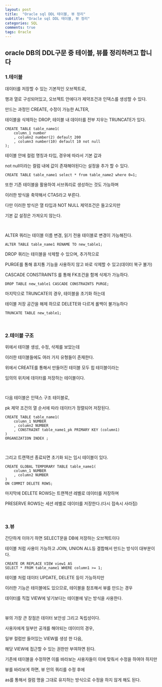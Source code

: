 ```yaml
---
layout: post
title:  "Oracle sql DDL 테이블, 뷰 정리"
subtitle: "Oracle sql DDL 테이블, 뷰 정리"
categories: SQL
comments: true
tags: Oracle
---
```


## oracle DB의 DDL구문 중 테이블, 뷰를 정리하려고 합니다

### 1.테이블

데이터를 저장할 수 있는 기본적인 오브젝트로,

행과 열로 구성되어있고, 오브젝트 안에다가 제약조건과 인덱스를 생성할 수 있다.

만드는 과정인 CREATE, 수정이 가능한 ALTER,

테이블을 삭제하는 DROP, 테이블 내 데이터를 전부 지우는 TRUNCATE가 있다.

    CREATE TABLE table_name1(
        column_1 number
        , column2 number(2) default 200
        , column3 number(10) default 10 not null
    );

테이블 안에 컬럼 명칭과 타입, 경우에 따라서 기본 값과

not null이라는 컬럼 내에 값이 존재해야된다는 설정을 추가 할 수 있다.

    CREATE TABLE table_name1 select * from table_name2 where 0=1;

또한 기존 테이블을 활용하여 서브쿼리로 생성하는 것도 가능하며 

이러한 방식을 축약해서 CTAS라고 부른다.

다만 이러한 방식은 열 타입과 NOT NULL 제약조건은 들고오지만

기본 값 설정은 가져오지 않는다.

<br/>

ALTER 쿼리는 테이블 이름 변경, 읽기 전용 테이블로 변경이 가능해진다.

    ALTER TABLE table_name1 RENAME TO new_table1;

DROP 쿼리는 테이블을 삭제할 수 있으며, 추가적으로 

PURGE를 통해 휴지통 기능을 사용하지 않고 바로 삭제할 수 있고(데이터 복구 불가)

CASCADE CONSTRAINTS 를 통해 FK조건을 함께 삭제가 가능하다.

    DROP TABLE new_table1 CASCADE CONSTRAINTS PURGE;

마지막으로 TRUNCATE의 경우, 테이블을 초기화 하는데 

테이블 저장 공간을 해제 하므로 DELETE와 다르게 롤백이 불가능하다

    TRUNCATE TABLE new_table1;

<br/>

### 2.테이블 구조

위에서 테이블 생성, 수정, 삭제를 보았는데

이러한 테이블들에도 여러 가지 유형들이 존재한다.

위에서 CREATE를 통해서 만들어진 테이블 모두 힙 테이블이라는

임의의 위치에 데이터를 저장하는 테이블이다.

<br/>

다음 테이블은 인덱스 구조 테이블로, 

pk 제약 조건의 열 순서에 따라 데이터가 정렬되어 저장된다.

    CREATE TABLE table_name1(
        column_1 NUMBER
        , column2 NUMBER
        , CONSTRAINT table_name1_pk PRIMARY KEY (column1)
    )
    ORGANIZATION INDEX ;

<br/>

그리고 트랜잭션 종료되면 초기화 되는 임시 테이블이 있다.

    CREATE GLOBAL TEMPORARY TABLE table_name1(
        column_1 NUMBER
        , column2 NUMBER
    )
    ON COMMIT DELETE ROWS;

마지막에 DELETE ROWS는 트랜젝션 레벨로 데이터를 저장하며

PRESERVE ROWS는 세션 레벨로 데이터를 저장한다.(다시 접속시 사라짐)

<br/>

### 3.뷰

간단하게 이야기 하면 SELECT문을 DB에 저장하는 오브젝트이다

테이블 처럼 사용이 가능하고 JOIN, UNION ALL등 결합해서 만드는 방식이 대부분이다.

    CREATE OR REPLACE VIEW view1 AS
    SELECT * FROM table_name1 WHERE column1 >= 1;

테이블 처럼 데이터 UPDATE, DELETE 등이 가능하지만

이러한 기능은 테이블에도 있으므로, 테이블을 참조해서 뷰를 만드는 경우

데이터를 직접 VIEW에 넣기보다는 테이블에 넣는 방식을 사용한다.

<br/>

뷰의 가장 큰 장점은 데이터 보안성 그리고 독립성이다.

사용자에게 일부만 공개를 해야되는 데이터의 경우,

일부 컬럼만 들어있는 VIEW를 생성 한 다음, 

해당 VIEW에 접근할 수 있는 권한만 부여하면 된다.

기존에 테이블을 수정하면 이를 바라보는 사용자들이 이에 맞춰서 수정을 하여야 하지만

뷰를 바라보게 하면, 뷰 안의 쿼리를 수정 후에 

as를 통해서 컬럼 명을 그대로 유지하는 방식으로 수정을 하지 않게 해도 된다.